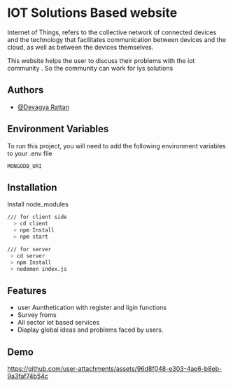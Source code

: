 
# IOT Solutions Based website

Internet of Things, refers to the collective network of connected devices and the technology that facilitates communication between devices and the cloud, as well as between the devices themselves.

This website helps the user to discuss their problems with the iot community . So the community can work for iys solutions


## Authors

- [@Devagya Rattan](https://github.com/devagya-rattan)


## Environment Variables

To run this project, you will need to add the following environment variables to your .env file

`MONGODB_URI`




## Installation

Install node_modules

```bash
/// for client side
  > cd client
  > npm Install
  > npm start

/// for server
 > cd server
 > npm Install
 > nodemon index.js
```
    
## Features

- user Aunthetication with register and ligin functions
- Survey froms
- All sector iot based services
- Diaplay global ideas and problems faced by users.


## Demo



https://github.com/user-attachments/assets/96d8f048-e303-4ae6-b8eb-9a3faf74b54c



